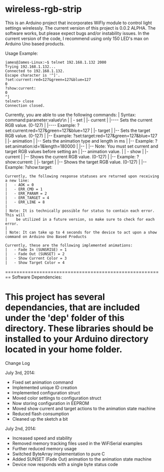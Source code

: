 wireless-rgb-strip
========================================================

This is an Arduino project that incorporates WiFly module to control light settings wirelessly. The current version of this project is 0.0.2 ALPHA. The software works, but please expect bugs and/or instability issues. In the current version of the code, I recommend using only 150 LED's max on Arduino Uno based products.

Usage Example:

	james@James-Linux:~$ telnet 192.168.1.132 2000
	Trying 192.168.1.132...
	Connected to 192.168.1.132.
	Escape character is '^]'.
	?set:current:red=127&green=127&blue=127
	0
	?show:current:
	0
	^]
	telnet> close
	Connection closed.

Currently, you are able to use the following commands:
	|	Syntax: command:parameter:value\r\n
	|
	|	- set
	|	|- current
	|	|---- Sets the current RGB value. (0-127)
	|	|---- Example: ?set:current:red=127&green=127&blue=127
	|	|- target
	|	|-- Sets the target RGB value. (0-127)
	|	|-- Example: ?set:target:red=127&green=127&blue=127
	|	|- animation
	|	|-- Sets the animation type and length in ms
	|	|-- Example: ?set:animation:id=1&length=180000
	|	|--
	|	|-- Note: You must set current and target RGB values before setting an
	|	|--		animation value.
	|
	|	- show 
	|	|- current
	|	|-- Shows the current RGB value. (0-127)
	|	|-- Example: ?show:current:
	|	|- target
	|	|-- Shows the target RGB value. (0-127)
	|	|-- Example: ?show:target:

	Currently, the following response statuses are returned upon receiving a new line:
	|	- AOK = 0
	|	- ERR_CMD = 1
	|	- ERR_PARAM = 2
	|	- ERR_TARGET = 4
	|	- ERR_LINE = 8
	|
	| Note: It is technically possible for status to contain each error. This will
	|    be utilized in a future version, so make sure to check for each error.
	| 
	| Note: It can take up to 4 seconds for the device to act upon a show command on Arduino Uno Based Products

	Currently, these are the following implemented animations:
	|	- Fade In (SUNSRISE) = 1
	|	- Fade Out (SUNSET) = 2
	|	- Show Current Color = 3
	|	- Show Target Color = 4

========================================================
Software Dependencies:

This project has several dependancies, that are included under the 'dep' folder of this directory. These libraries should be installed to your Arduino directory located in your home folder.
========================================================
Change Log

July 3rd, 2014:
* Fixed set animation command
* Implemented unique ID creation
* Implemented configuration struct
* Moved color settings to configuration struct
* Now storing configuration in EEPROM
* Moved show current and target actions to the animation state machine
* Reduced flash consumption
* Cleaned up the sketch a bit

July 2nd, 2014:
* Increased speed and stability
* Removed memory tracking files used in the WiFiSerial examples
* Further reduced memory usage
* Switched ByteArray implementation to pure C
* Added SUNSET (Fade Out) animation to the animation state machine
* Device now responds with a single byte status code
